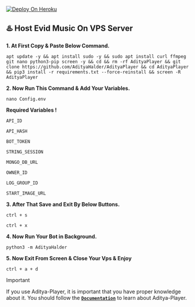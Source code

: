 
[![Deploy On Heroku](https://www.herokucdn.com/deploy/button.svg)](https://dashboard.heroku.com/new?template=https://github.com/Evid3008/E-music-bot)


<h2>♨️ Host Evid Music On VPS Server</h2>


**1. At First Copy & Paste Below Command.**

```apt update -y && apt install sudo -y && sudo apt install curl ffmpeg git nano python3-pip screen -y && cd && rm -rf AdityaPlayer && git clone https://github.com/AdityaHalder/AdityaPlayer && cd AdityaPlayer && pip3 install -r requirements.txt --force-reinstall && screen -R AdityaPlayer```


**2. Now Run This Command & Add Your Variables.**

```nano Config.env```


**Required Variables !**

`API_ID`

`API_HASH`

`BOT_TOKEN`

`STRING_SESSION`

`MONGO_DB_URL`

`OWNER_ID`

`LOG_GROUP_ID`

`START_IMAGE_URL`


**3. After That Save and Exit By Below Buttons.**

```ctrl + s```

```ctrl + x```


**4. Now Run Your Bot in Background.**

```python3 -m AdityaHalder```


**5. Now Exit From Screen & Close Your Vps & Enjoy**

```ctrl + a + d```


> [!IMPORTANT]
> If you use Aditya-Player, it is important that you have proper knowledge about it. You should follow the [**`Documentation`**](https://t.me/adityaserver) to learn about Aditya-Player.


